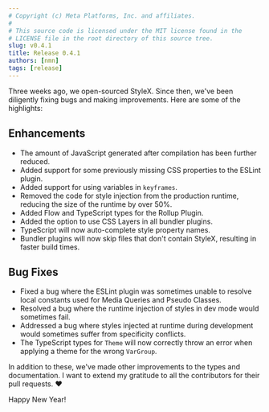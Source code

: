 ```yaml
---
# Copyright (c) Meta Platforms, Inc. and affiliates.
#
# This source code is licensed under the MIT license found in the
# LICENSE file in the root directory of this source tree.
slug: v0.4.1
title: Release 0.4.1
authors: [nmn]
tags: [release]
---
```


Three weeks ago, we open-sourced StyleX. Since then, we've been diligently
fixing bugs and making improvements. Here are some of the highlights:

## Enhancements

- The amount of JavaScript generated after compilation has been further reduced.
- Added support for some previously missing CSS properties to the ESLint plugin.
- Added support for using variables in `keyframes`.
- Removed the code for style injection from the production runtime, reducing the
  size of the runtime by over 50%.
- Added Flow and TypeScript types for the Rollup Plugin.
- Added the option to use CSS Layers in all bundler plugins.
- TypeScript will now auto-complete style property names.
- Bundler plugins will now skip files that don't contain StyleX, resulting in
  faster build times.

## Bug Fixes

- Fixed a bug where the ESLint plugin was sometimes unable to resolve local
  constants used for Media Queries and Pseudo Classes.
- Resolved a bug where the runtime injection of styles in dev mode would
  sometimes fail.
- Addressed a bug where styles injected at runtime during development would
  sometimes suffer from specificity conflicts.
- The TypeScript types for `Theme` will now correctly throw an error when
  applying a theme for the wrong `VarGroup`.

In addition to these, we've made other improvements to the types and
documentation. I want to extend my gratitude to all the contributors for their
pull requests. ♥️

Happy New Year!
